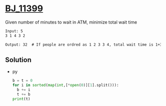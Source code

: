 # [BJ_11399](https://acmicpc.net/problem/11399)

Given number of minutes to wait in ATM, minimize total wait time

```txt
Input: 5
3 1 4 3 2

Output: 32  # If people are ordred as 1 2 3 3 4, total wait time is 1+3+6+9+13=32
```

## Solution

* py

  ```py
  b = t = 0
  for i in sorted(map(int,[*open(0)][1].split())):
    b += i
    t += b
  print(t)
  ```
